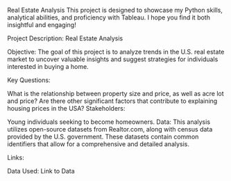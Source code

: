 Real Estate Analysis
This project is designed to showcase my Python skills, analytical abilities, and proficiency with Tableau. I hope you find it both insightful and engaging!

Project Description: Real Estate Analysis

Objective:
The goal of this project is to analyze trends in the U.S. real estate market to uncover valuable insights and suggest strategies for individuals interested in buying a home.

Key Questions:

What is the relationship between property size and price, as well as acre lot and price?
Are there other significant factors that contribute to explaining housing prices in the USA?
Stakeholders:

Young individuals seeking to become homeowners.
Data:
This analysis utilizes open-source datasets from Realtor.com, along with census data provided by the U.S. government. These datasets contain common identifiers that allow for a comprehensive and detailed analysis.

Links:

Data Used: Link to Data
